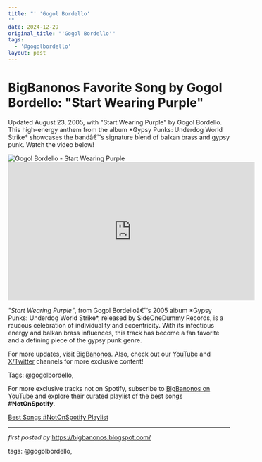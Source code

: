 ```yaml
---
title: "' 'Gogol Bordello'
'"
date: 2024-12-29
original_title: "'Gogol Bordello'"
tags:
  - '@gogolbordello'
layout: post
---
```

<!-- Title of the Post -->
<h1 >BigBanonos Favorite Song by Gogol Bordello: "Start Wearing Purple"</h1> <!-- Introductory Text -->
<p >Updated August 23, 2005, with "Start Wearing Purple" by Gogol Bordello. This high-energy anthem from the album *Gypsy Punks: Underdog World Strike* showcases the bandâ€™s signature blend of balkan brass and gypsy punk. Watch the video below!</p> <!-- Featured Image -->
<div > <img src="https://www.gogolbordello.com/new/wp-content/uploads/2022/11/trans.jpeg" alt="Gogol Bordello - Start Wearing Purple" />
</div> <!-- YouTube Video Embed -->
<div > <iframe width="560" height="315" src="https://www.youtube.com/embed/SkkIwO_X4i4" frameborder="0" allowfullscreen></iframe>
</div> <!-- Song Information -->
<div > <p><em>"Start Wearing Purple"</em>, from Gogol Bordelloâ€™s 2005 album *Gypsy Punks: Underdog World Strike*, released by SideOneDummy Records, is a raucous celebration of individuality and eccentricity. With its infectious energy and balkan brass influences, this track has become a fan favorite and a defining piece of the gypsy punk genre.</p>
</div> <!-- Footer Links -->
<div > <p>For more updates, visit <a href="https://bigbanonos.blogspot.com/" target="_blank">BigBanonos</a>. Also, check out our <a href="https://www.youtube.com/@BigBanonos" target="_blank">YouTube</a> and <a href="https://x.com/bigbanonos" target="_blank">X/Twitter</a> channels for more exclusive content!</p>
</div> <!-- Tags -->
<p >Tags: @gogolbordello,</p>


<!--Subscribe and Playlist Links-->
<div>
    <p>For more exclusive tracks not on Spotify, subscribe to <a href="https://www.youtube.com/@BigBanonos" target="_blank">BigBanonos on YouTube</a> and explore their curated playlist of the best songs <strong>#NotOnSpotify</strong>.</p>
    <p><a href="https://www.youtube.com/playlist?list=PLtuNtuTatqI0kFahUCbtbfenC_ET5O_tr" target="_blank">Best Songs #NotOnSpotify Playlist<br /></a></p></div>

<hr />

<p><em>first posted by</em> <a href="https://bigbanonos.blogspot.com/" rel="noopener" target="_new">https://bigbanonos.blogspot.com/</a></p>

<p>tags: @gogolbordello,</p>
